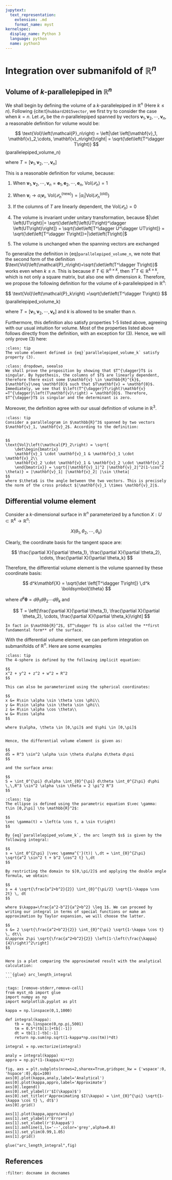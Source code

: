 ```yaml
---
jupytext:
  text_representation:
    extension: .md
    format_name: myst
kernelspec:
  display_name: Python 3
  language: python
  name: python3
---
```


# Integration over submanifold of $\mathbb{R}^n$

## Volume of $k$-parallelepiped in $\mathbb{R}^n$
We shall begin by defining the volume of a $k$-parallelepiped in $\mathbb{R}^n$ (Here $k\leq n$). Following {cite:t}`hubbard2015vector`, we first try to consider the case when $k=n$. Let $\mathcal{P}_n$ be the $n$-parallelepiped spanned by vectors $\mathbf{v}_1, \mathbf{v}_2,\cdots, \mathbf{v}_n$, a reasonable definition for volume would be:

$$
\text{Vol}\left(\mathcal{P}_n\right) = \left|\det \left[\mathbf{v}_1, \mathbf{v}_2,\cdots, \mathbf{v}_n\right]\right| = \sqrt{\det\left(T^\dagger T\right)}
$$ (parallelepiped_volume_n)

where $T=\left[\mathbf{v}_1, \mathbf{v}_2,\cdots, \mathbf{v}_n\right]$

This is a reasonable definition for volume, because:
1. When $\mathbf{v}_1, \mathbf{v}_2,\cdots, \mathbf{v}_n = \mathbf{e}_1, \mathbf{e}_2, \cdots, \mathbf{e}_n$, $\text{Vol}\left(\mathcal{P}_n\right) = 1$

2. When $\mathbf{v}_i \to \alpha_i \mathbf{v}_i$, $\text{Vol}\left(\mathcal{P}_n^{\text{(new)}}\right)=|\alpha_i|\text{Vol}\left(\mathcal{P}_n^{\text{(old)}}\right)$

3. If the columns of $T$ are linearly dependent, the $\text{Vol}\left(\mathcal{P}_n\right) = 0$

4. The volume is invariant under unitary transformation, because $|\det \left(UT\right)|= \sqrt{\det\left[\left(UT\right)^\dagger \left(UT\right)\right]} = \sqrt{\det\left[T^\dagger U^\dagger UT\right]} = \sqrt{\det\left[T^\dagger T\right]}=|\det\left(T\right)|$

5. The volume is unchanged when the spanning vectors are exchanged

To generalize the definition in {eq}`parallelepiped_volume_n`, we note that the second form of the definition $\text{Vol}\left(\mathcal{P}_n\right)=\sqrt{\det\left(T^\dagger T\right)}$ works even when $k\leq n$. This is because if $T\in \mathbb{R}^{n\times k}$, then $T^\dagger T \in \mathbb{R}^{k\times k}$, which is not only a square matrix, but also one with dimension $k$. Therefore, we propose the following definition for the volume of $k$-parallelepiped in $\mathbb{R}^n$:

$$
\text{Vol}\left(\mathcal{P}_k\right) =\sqrt{\det\left(T^\dagger T\right)}
$$ (parallelepiped_volume_k)

where $T=\left[\mathbf{v}_1, \mathbf{v}_2,\cdots, \mathbf{v}_k\right]$ and $k$ is allowed to be smaller than $n$.

Furthermore, this definition also satisfy properties 1-5 listed above, agreeing with our usual intuition for volume. Most of the properties listed above follows directly from the definition, with an exception for (3). Hence, we will only prove (3) here:

````{admonition} **Proposition** 
:class: tip
The volume element defined in {eq}`parallelepiped_volume_k` satisfy property (3).
````

```{admonition} **Proof**
:class: dropdown, seealso
We shall prove the proposition by showing that $T^{\dagger}T$ is singular. By hypothesis, the columns of $T$ are linearly dependent, therefore there exist some $\mathbf{v} \in \mathbb{R}^{k}$, $\mathbf{v}\neq \mathbf{0}$ such that $T\mathbf{v} = \mathbf{0}$. Immediately, we see that $\left(T^{\dagger}T\right)\mathbf{v} =T^{\dagger}\left(T\mathbf{v}\right) = \mathbf{0}$. Therefore, $T^{\dagger}T$ is singular and the determinant is zero.
```


Moreover, the definition agree with our usual definition of volume in $\mathbb{R}^3$. 

````{admonition} **Example: Area of a parallelogram in $\mathbb{R}^3$** 
:class: tip
Consider a parallelogram in $\mathbb{R}^3$ spanned by two vectors $\mathbf{v}_1, \mathbf{v}_2$. According to the definition:


$$
\text{Vol}\left(\mathcal{P}_2\right) = \sqrt{
    \det\begin{bmatrix}
    \mathbf{v}_1 \cdot \mathbf{v}_1 & \mathbf{v}_1 \cdot \mathbf{v}_2\\
    \mathbf{v}_2 \cdot \mathbf{v}_1 & \mathbf{v}_2 \cdot \mathbf{v}_2
    \end{bmatrix}} = \sqrt{|\mathbf{v}_1|^2 |\mathbf{v}_2|^2(1-\cos^2 \theta)} = |\mathbf{v}_1| |\mathbf{v}_2| |\sin \theta|
$$
where $\theta$ is the angle between the two vectors. This is precisely the norm of the cross product $|\mathbf{v}_1 \times \mathbf{v}_2|$.
````

## Differential volume element
Consider a $k$-dimensional surface in $\mathbb{R}^n$ parameterized by a function $X:U\subset \mathbb{R}^{k} \to \mathbb{R}^n$:

$$
X\left(\theta_1, \theta_2, \cdots, \theta_k \right)
$$

Clearly, the coordinate basis for the tangent space are:

$$
\frac{\partial X}{\partial \theta_1}, \frac{\partial X}{\partial \theta_2}, \cdots, \frac{\partial X}{\partial \theta_k}
$$

Therefore, the differential volume element is the volume spanned by these coordinate basis:

$$
d^k\mathbf{X} = \sqrt{\det \left[T^\dagger T\right]} \,d^k \boldsymbol{\theta}
$$

where $d^k \mathbf{\theta} = d\theta_1 d\theta_2 \cdots d\theta_k$ and 

$$
T = \left[\frac{\partial X}{\partial \theta_1}, \frac{\partial X}{\partial \theta_2}, \cdots, \frac{\partial X}{\partial \theta_k}\right]
$$

```{note}
In fact in $\mathbb{R}^2$, $T^\dagger T$ is also called the **first fundamental form** of the surface.
```

With the differential volume element, we can perform integration on submanifolds of $\mathbb{R}^n$. Here are some examples



````{admonition} **Example: Surface area of 4-sphere** 
:class: tip
The 4-sphere is defined by the following implicit equation:

$$
x^2 + y^2 + z^2 + w^2 = R^2 
$$

This can also be parameterized using the spherical coordinates:

$$
x &= R\sin \alpha \sin \theta \cos \phi\\
y &= R\sin \alpha \sin \theta \sin \phi\\
z &= R\sin \alpha \cos \theta\\
w &= R\cos \alpha
$$

where $\alpha, \theta \in [0,\pi]$ and $\phi \in [0,\pi]$


Hence, the differential volume element is given as:

$$
dS = R^3 \sin^2 \alpha \sin \theta d\alpha d\theta d\psi
$$

and the surface area:

$$
S = \int_0^{\pi} d\alpha \int_{0}^{\pi} d\theta \int_0^{2\pi} d\phi \,\,R^3 \sin^2 \alpha \sin \theta = 2 \pi^2 R^3
$$
````


````{admonition} **Example: Arc length of an ellipse** 
:class: tip
The ellipse is defined using the parametric equation $\vec \gamma: t\in [0,2\pi] \to \mathbb{R}^2$:

$$
\vec \gamma(t) = \left(a \cos t, a \sin t\right) 
$$

By {eq}`parallelepiped_volume_k`, the arc length $s$ is given by the following integral:

$$
s = \int_0^{2\pi} |\vec \gamma^{'}(t)| \,dt = \int_{0}^{2\pi} \sqrt{a^2 \sin^2 t + b^2 \cos^2 t} \,dt
$$

By restricting the domain to $[0,\pi/2]$ and applying the double angle formula, we obtain:

$$
s = 4 \sqrt{\frac{a^2+b^2}{2}} \int_{0}^{\pi/2} \sqrt{1-\kappa \cos 2t} \, dt
$$

where $\kappa=\frac{a^2-b^2}{a^2+b^2} \leq 1$. We can proceed by writing our integral in terms of special functions or make an approximation by Taylor expansion, we will choose the latter.

$$
s &= 2 \sqrt{\frac{a^2+b^2}{2}} \int_{0}^{\pi} \sqrt{1-\kappa \cos t} \, dt\\
&\approx 2\pi \sqrt{\frac{a^2+b^2}{2}} \left[1-\left(\frac{\kappa}{4}\right)^2\right]
$$


Here is a plot comparing the approximated result with the analytical calculation:

```{glue} arc_length_integral
```

````

```{code-cell} ipython3
:tags: [remove-stderr,remove-cell]
from myst_nb import glue
import numpy as np
import matplotlib.pyplot as plt

kappa = np.linspace(0,1,1000)

def integral(kappa):
    tb = np.linspace(0,np.pi,5001)
    tm = 0.5*(tb[1:]+tb[:-1])
    dt = tb[1:]-tb[:-1] 
    return np.sum(np.sqrt(1-kappa*np.cos(tm))*dt)

integral = np.vectorize(integral)

analy = integral(kappa)
appro = np.pi*(1-(kappa/4)**2)

fig, axs = plt.subplots(nrows=2,sharex=True,gridspec_kw = {'wspace':0, 'hspace':0},dpi=100)
axs[0].plot(kappa,analy,label='Analytical')
axs[0].plot(kappa,appro,label='Approximate')
axs[0].legend()
axs[0].set_ylabel(r'$I(\kappa)$')
axs[0].set_title(r'Approximating $I(\kappa) = \int_{0}^{\pi} \sqrt{1-\kappa \cos t} \, dt$')
axs[0].grid()

axs[1].plot(kappa,appro/analy)
axs[1].set_ylabel(r'Error')
axs[1].set_xlabel(r'$\kappa$')
axs[1].axhline(1,ls='--',color='grey',alpha=0.8)
axs[1].set_ylim(0.99,1.05)
axs[1].grid()

glue("arc_length_integral",fig)
```






## References
```{bibliography}
:filter: docname in docnames
```